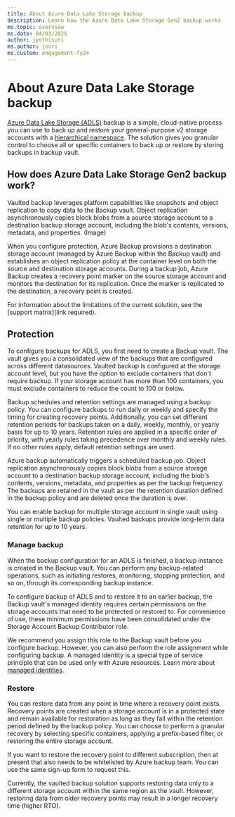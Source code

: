 ```yaml
---
title: About Azure Data Lake Storage backup
description: Learn how the Azure Data Lake Storage Gen2 backup works
ms.topic: overview
ms.date: 04/03/2025
author: jyothisuri
ms.author: jsuri
ms.custom: engagement-fy24
--- 
```


# About Azure Data Lake Storage backup

[Azure Data Lake Storage (ADLS)](/azure/storage/blobs/data-lake-storage-introduction) backup is a simple, cloud-native process you can use to back up and restore your general-purpose v2 storage accounts with a [hierarchical namespace](/azure/storage/blobs/data-lake-storage-namespace). The solution gives you granular control to choose all or specific containers to back up or restore by storing backups in backup vault.

## How does Azure Data Lake Storage Gen2 backup work?

Vaulted backup leverages platform capabilities like snapshots and object replication to copy data to the Backup vault. Object replication asynchronously copies block blobs from a source storage account to a destination backup storage account, including the blob's contents, versions, metadata, and properties.  (Image)

When you configure protection, Azure Backup provisions a destination storage account (managed by Azure Backup within the Backup vault) and establishes an object replication policy at the container level on both the source and destination storage accounts. During a backup job, Azure Backup creates a recovery point marker on the source storage account and monitors the destination for its replication. Once the marker is replicated to the destination, a recovery point is created.

For information about the limitations of the current solution, see the [support matrix](link required).

## Protection

To configure backups for ADLS, you first need to create a Backup vault. The vault gives you a consolidated view of the backups that are configured across different datasources. Vaulted backup is configured at the storage account level, but you have the option to exclude containers that don't require backup. If your storage account has more than 100 containers, you must exclude containers to reduce the count to 100 or below.

Backup schedules and retention settings are managed using a backup policy. You can configure backups to run daily or weekly and specify the timing for creating recovery points. Additionally, you can set different retention periods for backups taken on a daily, weekly, monthly, or yearly basis for up to 10 years. Retention rules are applied in a specific order of priority, with yearly rules taking precedence over monthly and weekly rules. If no other rules apply, default retention settings are used.

Azure backup automatically triggers a scheduled backup job. Object replication asynchronously copies block blobs from a source storage account to a destination backup storage account, including the blob's contents, versions, metadata, and properties as per the backup frequency. The backups are retained in the vault as per the retention duration defined in the backup policy and are deleted once the duration is over.

You can enable backup for multiple storage account in single vault using single or multiple backup policies. Vaulted backups provide long-term data retention for up to 10 years.

### Manage backup

When the backup configuration for an ADLS is finished, a backup instance is created in the Backup vault. You can perform any backup-related operations, such as initiating restores, monitoring, stopping protection, and so on, through its corresponding backup instance.

To configure backup of ADLS and to restore it to an earlier backup, the Backup vault's managed identity requires certain permissions on the storage accounts that need to be protected or restored to. For convenience of use, these minimum permissions have been consolidated under the Storage Account Backup Contributor role.

We recommend you assign this role to the Backup vault before you configure backup. However, you can also perform the role assignment while configuring backup. A managed identity is a special type of service principle that can be used only with Azure resources. Learn more about [managed identities](/azure/active-directory/managed-identities-azure-resources/overview).

### Restore

You can restore data from any point in time where a recovery point exists. Recovery points are created when a storage account is in a protected state and remain available for restoration as long as they fall within the retention period defined by the backup policy. You can choose to perform a granular recovery by selecting specific containers, applying a prefix-based filter, or restoring the entire storage account.

If you want to restore the recovery point to different subscription, then at present that also needs to be whitelisted by Azure backup team. You can use the same sign-up form to request this.

Currently, the vaulted backup solution supports restoring data only to a different storage account within the same region as the vault. However, restoring data from older recovery points may result in a longer recovery time (higher RTO).
